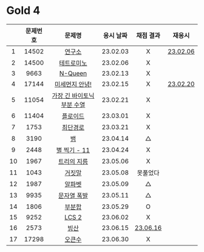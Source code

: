 # Gold 4

|     | 문제번호 |                  문제명                  | 응시 날짜 |          채점 결과           |            재응시             |
| :-: | :------: | :--------------------------------------: | :-------: | :--------------------------: | :---------------------------: |
|  1  |  14502   |           [연구소](./14502.js)           | 23.02.03  |              X               | [23.02.06](./replay/14502.js) |
|  2  |  14500   |         [테트로미노](./14500.js)         | 23.02.06  |              X               |
|  3  |   9663   |           [N-Queen](./9663.js)           | 23.02.13  |              X               |
|  4  |  17144   |       [미세먼지 안녕!](./17144.js)       | 23.02.15  |              X               | [23.02.20](./replay/17144.js) |
|  5  |  11054   | [가장 긴 바이토닉 부분 수열](./11054.js) | 23.02.21  |              X               |
|  6  |  11404   |          [플로이드](./11404.js)          | 23.03.01  |              X               |
|  7  |   1753   |          [최단경로](./1753.js)           | 23.03.21  |              X               |
|  8  |   3190   |             [뱀](./3190.js)              | 23.04.14  |              △               |
|  9  |   2448   |        [별 찍기 - 11](./2448.js)         | 23.04.24  |              X               |
| 10  |   1967   |         [트리의 지름](./1967.js)         | 23.05.06  |              X               |
| 11  |   1043   |           [거짓말](./1043.js)            | 23.05.08  |           못풀었다           |
| 12  |   1987   |           [알파벳](./1987.js)            | 23.05.09  |              △               |
| 13  |   9935   |         [문자열 폭발](./9935.js)         | 23.05.11  |              △               |
| 14  |   1806   |           [부분합](./1806.js)            | 23.05.29  |              O               |
| 15  |   9252   |            [LCS 2](./9252.js)            | 23.06.02  |              X               |
| 16  |   2573   |            [빙산](./2573.js)             | 23.06.15  | [23.06.16](./replay/2573.js) |
| 17  |  17298   |           [오큰수](./17298.js)           | 23.06.30  |              X               |
